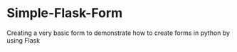 # Simple-Flask-Form
Creating a very basic form to demonstrate how to create forms in python by using Flask
